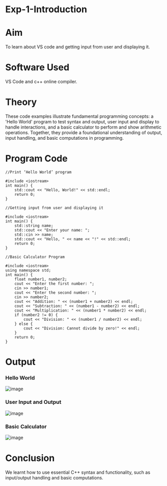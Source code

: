# Exp-1-Introduction
# Aim
To learn about VS code and getting input from user and displaying it.
# Software Used
VS Code and c++ online compiler.
# Theory
These code examples illustrate fundamental programming concepts: a 'Hello World' program to test syntax and output, user input and display to handle interactions, and a basic calculator to perform and show arithmetic operations. Together, they provide a foundational understanding of output, input handling, and basic computations in programming.
# Program Code
```
//Print ‘Hello World’ program

#include <iostream>  
int main() {
    std::cout << "Hello, World!" << std::endl;  
    return 0;  
}
```
```
//Getting input from user and displaying it

#include <iostream>  
int main() {
    std::string name;  
    std::cout << "Enter your name: ";  
    std::cin >> name;  
    std::cout << "Hello, " << name << "!" << std::endl;  
    return 0;  
}
```
```
//Basic Calculator Program

#include <iostream>
using namespace std;
int main() {
    float number1, number2;
    cout << "Enter the first number: ";
    cin >> number1;
    cout << "Enter the second number: ";
    cin >> number2;
    cout << "Addition: " << (number1 + number2) << endl;
    cout << "Subtraction: " << (number1 - number2) << endl;
    cout << "Multiplication: " << (number1 * number2) << endl;
    if (number2 != 0) {
        cout << "Division: " << (number1 / number2) << endl;
    } else {
        cout << "Division: Cannot divide by zero!" << endl;
    }
    return 0;
}
```
# Output
### Hello World
![image](https://github.com/user-attachments/assets/15f10e0a-a24b-4a01-944b-09a3ee7784d3)
### User Input and Output
![image](https://github.com/user-attachments/assets/2181ba09-20c5-4aec-9325-3ae0ebf7babb)
### Basic Calculator
![image](https://github.com/user-attachments/assets/59f8f393-25d6-4b46-8e1a-9d4ed4464814)

# Conclusion
We learnt how to use essential C++ syntax and functionality, such as input/output handling and basic computations.



